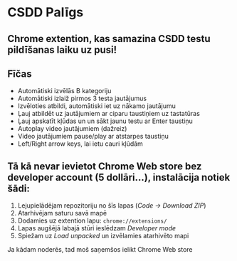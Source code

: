 # CSDD Palīgs
## Chrome extention, kas samazina CSDD testu pildīšanas laiku uz pusi!

## Fīčas

- Automātiski izvēlās B kategoriju
- Automātiski izlaiž pirmos 3 testa jautājumus
- Izvēloties atbildi, automātiski iet uz nākamo jautājumu
- Ļauj atbildēt uz jautājumiem ar ciparu taustiņiem uz tastatūras
- Ļauj apskatīt kļūdas un un sākt jaunu testu ar Enter taustiņu
- Autoplay video jautājumiem (dažreiz)
- Video jautājumiem pause/play ar atstarpes taustiņu
- Left/Right arrow keys, lai ietu cauri kļūdām


## Tā kā nevar ievietot Chrome Web store bez developer account (5 dollāri...), instalācija notiek šādi:

1. Lejupielādējam repozitoriju no šīs lapas (*Code -> Download ZIP*)
2. Atarhivējam saturu savā mapē
3. Dodamies uz extention lapu: ``chrome://extensions/``
4. Lapas augšējā labajā stūri ieslēdzam *Developer mode*
5. Spiežam uz *Load unpacked* un izvēlamies atarhivēto mapi

Ja kādam noderēs, tad moš saņemšos ielikt Chrome Web store

